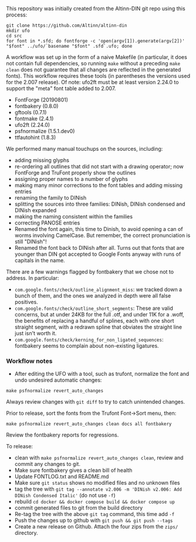 This repository was initially created from the Altinn-DIN git repo using this process:

```
git clone https://github.com/Altinn/altinn-din
mkdir ufo
cd src
for font in *.sfd; do fontforge -c 'open(argv[1]).generate(argv[2])' "$font" ../ufo/`basename "$font" .sfd`.ufo; done
```

A workflow was set up in the form of a naive Makefile (in particular, it
does not contain full dependencies, so running `make` without a preceding
`make clean` does not guarantee that all changes are reflected in the
generated fonts). This workflow requires these tools (in parentheses the
versions used for the 2.007 release). Of note: ufo2ft must be at least
version 2.24.0 to support the "meta" font table added to 2.007.

* FontForge (20190801)
* fontbakery (0.8.0)
* gftools (0.7.1)
* fontmake (2.4.1)
* ufo2ft (2.24.0)
* psfnormalize (1.5.1.dev0)
* ttfautohint (1.8.3)

We performed many manual touchups on the sources, including:

* adding missing glyphs
* re-ordering all outlines that did not start with a
  drawing operator; now FontForge and TruFont properly show the
  outlines
* assigning proper names to a number of glyphs
* making many minor corrections to the font tables and adding missing
  entries
* renaming the family to DINish
* splitting the sources into three families: DINish, DINish condensed
  and DINish expanded
* making the naming consistent within the families
* correcting PANOSE entries
* Renamed the font again, this time to Dinish, to avoid opening a can
  of worms involving CamelCase. But remember, the correct pronunciation
  is still "DINish"!
* Renamed the font back to DINish after all. Turns out that fonts
  that are younger than DIN got accepted to Google Fonts anyway with
  runs of capitals in the name.

There are a few warnings flagged by fontbakery that we chose not to address.
In particular:

* `com.google.fonts/check/outline_alignment_miss`: we tracked down a
  bunch of them, and the ones we analyzed in depth were all false
  positives.
* `com.google.fonts/check/outline_short_segments`: These are valid
  concerns, but at under 24KB for the full .otf, and under 11K for
  a .woff, the benefits of replacing a handful of splines, each with
  one short straight segment, with a redrawn spline that obviates the
  straight line just isn't worth it.
* `com.google.fonts/check/kerning_for_non_ligated_sequences`: fontbakery
  seems to complain about non-existing ligatures.

### Workflow notes

* After editing the UFO with a tool, such as trufont, normalize the font and undo undesired automatic changes:
```
make psfnormalize revert_auto_changes
```
Always review changes with `git diff` to try to catch unintended changes.

Prior to release, sort the fonts from the Trufont Font->Sort menu, then:
```
make psfnormalize revert_auto_changes clean docs all fontbakery
```

Review the fontbakery reports for regressions.

To release:

* clean with `make psfnormalize revert_auto_changes clean`, review and commit any changes to git.
* Make sure fontbakery gives a clean bill of health
* Update FONTLOG.txt and README.md
* Make sure `git status` shows no modified files and no unknown files
* tag the tree with `git tag --annotate v2.006 -m 'DINish v2.006: Add DINish Condensed Italic'` (do not use `-f`)
* rebuild `cd docker && docker compose build && docker compose up`
* commit generated files to git from the build directory
* Re-tag the tree with the above `git tag` command, this time add `-f`
* Push the changes up to github with `git push && git push --tags`
* Create a new release on Github. Attach the four zips from the `zips/` directory.
